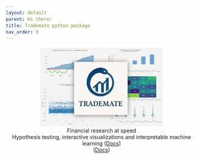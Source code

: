 ```yaml
---
layout: default
parent: Hi there!
title: Trademate python package
nav_order: 3
---
```



<img src="../img/trademateshowcase.png" align="center" style="display:block;margin:0 auto;max-width:65%;">  
<center> Financial research at speed </center>  
<center> Hypothesis testing, interactive visualizations and interpretable machine learning (<a href="https://vinitrinh.gitlab.io/trademate/">Docs</a>)</center>  
<center> (<a href="https://vinitrinh.gitlab.io/trademate/">Docs</a>)</center>
